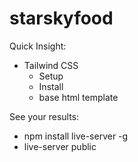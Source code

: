 # starskyfood

Quick Insight:
* Tailwind CSS
    * Setup
    * Install
    * base html template

See your results:
- npm install live-server -g
- live-server public
